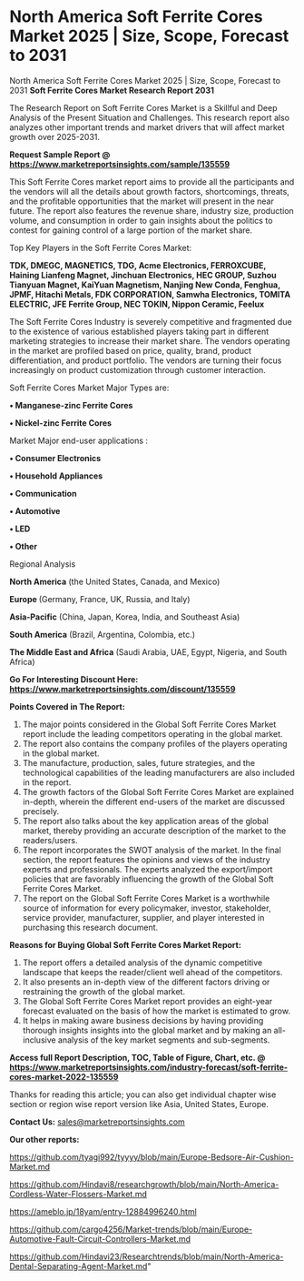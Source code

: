 # North America Soft Ferrite Cores Market 2025 | Size, Scope, Forecast to 2031
North America Soft Ferrite Cores Market 2025 | Size, Scope, Forecast to 2031
<strong>Soft Ferrite Cores Market Research Report 2031</strong>

The Research Report on Soft Ferrite Cores Market is a Skillful and Deep Analysis of the Present Situation and Challenges. This research report also analyzes other important trends and market drivers that will affect market growth over 2025-2031.

<strong>Request Sample Report @ <a href=https://www.marketreportsinsights.com/sample/135559>https://www.marketreportsinsights.com/sample/135559</a></strong>

This Soft Ferrite Cores market report aims to provide all the participants and the vendors will all the details about growth factors, shortcomings, threats, and the profitable opportunities that the market will present in the near future. The report also features the revenue share, industry size, production volume, and consumption in order to gain insights about the politics to contest for gaining control of a large portion of the market share.

Top Key Players in the Soft Ferrite Cores Market:

<strong>TDK, DMEGC, MAGNETICS, TDG, Acme Electronics, FERROXCUBE, Haining Lianfeng Magnet, Jinchuan Electronics, HEC GROUP, Suzhou Tianyuan Magnet, KaiYuan Magnetism, Nanjing New Conda, Fenghua, JPMF, Hitachi Metals, FDK CORPORATION, Samwha Electronics, TOMITA ELECTRIC, JFE Ferrite Group, NEC TOKIN, Nippon Ceramic, Feelux</strong>

The Soft Ferrite Cores Industry is severely competitive and fragmented due to the existence of various established players taking part in different marketing strategies to increase their market share. The vendors operating in the market are profiled based on price, quality, brand, product differentiation, and product portfolio. The vendors are turning their focus increasingly on product customization through customer interaction.

Soft Ferrite Cores Market Major Types are:

<strong>• Manganese-zinc Ferrite Cores

• Nickel-zinc Ferrite Cores</strong>

Market Major end-user applications :

<strong>• Consumer Electronics

• Household Appliances

• Communication

• Automotive

• LED

• Other</strong>

Regional Analysis

</u><strong><b>North America</b></strong> (the United States, Canada, and Mexico)

<strong><b>Europe </b></strong>(Germany, France, UK, Russia, and Italy)

<strong><b>Asia-Pacific</b></strong> (China, Japan, Korea, India, and Southeast Asia)

<strong><b>South America</b></strong> (Brazil, Argentina, Colombia, etc.)

<strong><b>The Middle East and Africa</b></strong> (Saudi Arabia, UAE, Egypt, Nigeria, and South Africa)

<strong>Go For Interesting Discount Here: <a href=https://www.marketreportsinsights.com/discount/135559>https://www.marketreportsinsights.com/discount/135559</a></strong>

<strong>Points Covered in The Report:</strong>
<ol>
  <li>The major points considered in the Global Soft Ferrite Cores Market report include the leading competitors operating in the global market.</li>
  <li>The report also contains the company profiles of the players operating in the global market.</li>
  <li>The manufacture, production, sales, future strategies, and the technological capabilities of the leading manufacturers are also included in the report.</li>
  <li>The growth factors of the Global Soft Ferrite Cores Market are explained in-depth, wherein the different end-users of the market are discussed precisely.</li>
  <li>The report also talks about the key application areas of the global market, thereby providing an accurate description of the market to the readers/users.</li>
  <li>The report incorporates the SWOT analysis of the market. In the final section, the report features the opinions and views of the industry experts and professionals. The experts analyzed the export/import policies that are favorably influencing the growth of the Global Soft Ferrite Cores Market.</li>
  <li>The report on the Global Soft Ferrite Cores Market is a worthwhile source of information for every policymaker, investor, stakeholder, service provider, manufacturer, supplier, and player interested in purchasing this research document.</li>
</ol>
<strong>Reasons for Buying Global Soft Ferrite Cores Market Report:</strong>

<ol>
  <li>The report offers a detailed analysis of the dynamic competitive landscape that keeps the reader/client well ahead of the competitors.</li>
  <li>It also presents an in-depth view of the different factors driving or restraining the growth of the global market.</li>
  <li>The Global Soft Ferrite Cores Market report provides an eight-year forecast evaluated on the basis of how the market is estimated to grow.</li>
  <li>It helps in making aware business decisions by having providing thorough insights insights into the global market and by making an all-inclusive analysis of the key market segments and sub-segments.</li>
</ol>
<strong>Access full Report Description, TOC, Table of Figure, Chart, etc. @ <a href=https://www.marketreportsinsights.com/industry-forecast/soft-ferrite-cores-market-2022-135559>https://www.marketreportsinsights.com/industry-forecast/soft-ferrite-cores-market-2022-135559</a></strong>


Thanks for reading this article; you can also get individual chapter wise section or region wise report version like Asia, United States, Europe.

<strong>Contact Us:</strong>
sales@marketreportsinsights.com

<strong>Our other reports:</strong>

<a href=https://github.com/tyagi992/tyyyy/blob/main/Europe-Bedsore-Air-Cushion-Market.md>https://github.com/tyagi992/tyyyy/blob/main/Europe-Bedsore-Air-Cushion-Market.md</a>

<a href=https://github.com/Hindavi8/researchgrowth/blob/main/North-America-Cordless-Water-Flossers-Market.md>https://github.com/Hindavi8/researchgrowth/blob/main/North-America-Cordless-Water-Flossers-Market.md</a>

<a href=https://ameblo.jp/18yam/entry-12884996240.html>https://ameblo.jp/18yam/entry-12884996240.html</a>

<a href=https://github.com/cargo4256/Market-trends/blob/main/Europe-Automotive-Fault-Circuit-Controllers-Market.md>https://github.com/cargo4256/Market-trends/blob/main/Europe-Automotive-Fault-Circuit-Controllers-Market.md</a>

<a href=https://github.com/Hindavi23/Researchtrends/blob/main/North-America-Dental-Separating-Agent-Market.md>https://github.com/Hindavi23/Researchtrends/blob/main/North-America-Dental-Separating-Agent-Market.md</a>"
